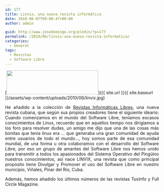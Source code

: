 ```yaml
---
id: 177
title: Linvix, una nueva revista informática
date: 2010-06-07T09:00:47+00:00
author: admin

guid: http://www.josedomingo.org/pledin/?p=177
permalink: /2010/06/linvix-una-nueva-revista-informatica/
categories:
  - General
tags:
  - Revistas
  - Software Libre
---
```

[<img class="aligncenter size-medium wp-image-178" title="linvix" src="{{ site.url }}{{ site.baseurl }}/assets/wp-content/uploads/2010/06/linvix-300x78.jpg" alt="" width="300" height="78" srcset="https://www.josedomingo.org/pledin/wp-content/uploads/2010/06/linvix-300x78.jpg 300w, https://www.josedomingo.org/pledin/wp-content/uploads/2010/06/linvix.jpg 577w" sizes="(max-width: 300px) 100vw, 300px" />]({{ site.url }}{{ site.baseurl }}/assets/wp-content/uploads/2010/06/linvix.jpg)

<p style="text-align: justify;">
  He añadido a la colección de <a href="http://www.josedomingo.org/revistas">Revistas Informáticas Libres</a>, una nueva revista cubana, que según sus propios creadores tiene el siguiente ideario: Cuando comenzamos en el mundo del Software Libre, teníamos escasos conocimientos de Linux, recuerdo que en aquellos tiempo nos dirigíamos a los foro para resolver dudas, un amigo me dijo que una de las cosas más bonitas que tenia linux era … que generaba una gran comunidad de ayuda entre usuarios de todo el mundo…, hoy somos parte de esa comunidad mundial, de una forma u otra colaboramos con el desarrollo del Software Libre, por eso un grupo de amantes del Software Libre nos hemos unido para transmitir a todos los apasionados del Sistema Operativo del Pingüino nuestros conocimientos, así nace LINVIX, una revista que como principal propósito tiene Divulgar y Promover el uso del Software Libre en nuestro municipio, Viñales, Pinar del Rio, Cuba.
</p>

<p style="text-align: justify;">
  Además, hemos añadido los últimos números de las revistas TuxInfo y Full Circle Magazine.
</p>

<!-- AddThis Advanced Settings generic via filter on the_content -->

<!-- AddThis Share Buttons generic via filter on the_content -->